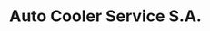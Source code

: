 ---
title: "Auto Cooler Service S.A."
url: /panama-city/auto-cooler-service-s-a/
shop: Elektronik
---